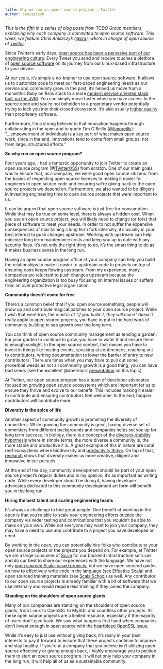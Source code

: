 ```yaml
---
title: Why we run an opaen source program - Twitter
author: caniszczyk
---
```


_This is the fifth in a series of blog posts from TODO Group members, explaining why each company is committed to open source software. This week, we feature Chris Aniszczyk ([@cra](https://twitter.com/cra)), who's in charge of open source at [Twitter](https://twitter.com/twitteross)._

Since Twitter’s early days, [open source has been a pervasive part of our engineering culture](https://blog.twitter.com/2009/building-open-source). Every Tweet you send and receive touches a plethora of [open source software](https://engineering.twitter.com/opensource) on its journey from our Linux-based infrastructure to your device.

At our scale, it’s simply a no-brainer to use open source software. It allows us to customize code to meet our fast-paced engineering needs as our service and community grow. In the past, it’s helped us move from a monolithic Ruby on Rails stack to a more [modern service oriented stack built on the JVM](https://blog.twitter.com/2013/new-tweets-per-second-record-and-how). You can simply move faster when you have access to the source code and you’re not beholden to a proprietary vendor potentially trying to lock you into their closed ecosystem. It’s also usually [higher quality](http://www.zdnet.com/article/coverity-finds-open-source-software-quality-better-than-proprietary-code/) than proprietary software.

Furthermore, I’m a strong believer in that innovation happens through collaborating in the open and to quote Tim O'Reilly ([@timoreilly](https://twitter.com/timoreilly)):  "...empowerment of individuals is a key part of what makes open source work, since in the end, innovations tend to come from small groups, not from large, structured efforts."

**So why run an open source program?**

Four years ago, I had a fantastic opportunity to join Twitter to create an open source program ([@TwitterOSS](https://twitter.com/twitteross)) from scratch. One of our main goals was to ensure that, as a company, we were good open source citizens: from the basics of respecting open source licenses to making it easier for engineers to open source code and ensuring we’re giving back to the open source projects we depend on. Furthermore, we also wanted to be diligent in investing engineering time to open source projects that were important to us.

It can be argued that open source software is just free for consumption. While that may be true on some level, there is always a hidden cost. When you use an open source project, you will likely need to change (or fork) that piece of software to meet your needs. In order to not suffer the expensive consequences of maintaining a long term fork internally, it’s usually in your best interest to push changes upstream. Working with upstream can help minimize long term maintenance costs and keep you up to date with any security fixes. It’s not only the right thing to do, it’s the smart thing to do as it makes business sense in the long run. 

Having an open source program office at your company can help you build the relationships to make it easier to upstream code to projects on top of ensuring code keeps flowing upstream. From my experience, many companies are reluctant to push changes upstream because the engineering organization is too busy focusing on internal issues or suffers from an over protective legal organization.

**Community doesn’t come for free**

There’s a common belief that if you open source something, people will show up and contribute magical patches to your open source project. While I wish that were true, the mantra of *"if you build it, they will come"* doesn’t really apply to open source projects, you have to put in the hard work of community building to see growth over the long term.

You can think of open source community management as tending a garden. For your garden to continue to grow, you have to water it and ensure there is enough sunlight. In the open source context, that means you have to invest in things like hosting events, speaking at conferences, reaching out to contributors, writing documentation to lower the barrier of entry to new contributors. There are times when you may have to pull out some proverbial weeds as not all community growth is a good thing, you can have bad seeds (see the excellent @dberkholz [presentation](http://www.slideshare.net/dberkholz/assholes-are-killing-your-project-fosdem) on this topic).

At Twitter, our open source program has a team of developer advocates focused on growing open source ecosystems which are important for us to ensure they thrive and evolve to our benefit. This includes making it easier to contribute and ensuring contributors feel welcome. In the end, happier contributors will contribute more.

**Diversity is the spice of life**

Another aspect of community growth is promoting the diversity of committers. While growing the community is great, having diverse set of committers from different backgrounds and companies helps set you up for long term success. In biology, there is a concept of the [diversity-stability hypothesis](http://en.wikipedia.org/wiki/Ecological_effects_of_biodiversity) where in simple terms, the more diverse a community is, the more stable and productive it is. A great example of this in nature are coral reef ecosystems where biodiversity and [productivity thrive](http://en.wikipedia.org/wiki/Coral_reef#Biodiversity). On top of that, [research](http://www.scientificamerican.com/article/how-diversity-makes-us-smarter/) shows that diversity makes us more creative, diligent and innovative in our pursuits. 

At the end of the day, community development should be part of your open source project’s regular duties and in my opinion, it’s as important as writing code. While every developer should be doing it, having developer advocates dedicated to this community development art form will benefit you in the long run.

**Hiring the best talent and scaling engineering teams**

It’s always a challenge to hire great people. One benefit of working in the open is that you’re able to scale your engineering efforts outside the company via wider testing and contributions that you wouldn’t be able to make on your own. While not everyone may want to join your company, they may have a need to use and contribute to a project you have developed or need.

By working in the open, you can potentially hire folks who contribute to your open source projects or the projects you depend on. For example, at Twitter we are a large consumer of [Scala](http://scala-lang.org/) for our backend infrastructure services and do our best to share our experiences with the language. We have not only [open sourced Scala-based projects](https://blog.twitter.com/2011/finagle-a-protocol-agnostic-rpc-system), but we have open sourced guides on how to effectively write code in the language (see [Effective Scala](http://twitter.github.io/effectivescala/)) and open sourced training materials (see [Scala School](https://twitter.github.io/scala_school/)) as well. Any contributor to our open source projects is already familiar with a bit of software that we use internally and would require less training if they joined the company.

**Standing on the shoulders of open source giants**

Many of our companies are standing on the shoulders of open source giants, from Linux to OpenSSL to MySQL and countless other projects. All these open source projects are a limited resource, especially if the majority of users don’t give back. We saw what happens first hand when companies don’t invest enough in open source with the [heartbleed OpenSSL issue](http://www.wired.com/2014/04/heartbleedslesson/).

While it’s easy to just use without giving back, it’s really in your best interests to pay it forward to ensure that these projects continue to improve and stay healthy. If you’re at a company that you believe isn’t utilizing open source effectively or giving enough back, I highly encourage you to petition them to start an open source program. It will not only help your company in the long run, it will help all of us as a sustainable community.

